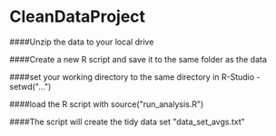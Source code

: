 CleanDataProject
================

####Unzip the data to your local drive

####Create a new R script and save it to the same folder as the data

####set your working directory to the same directory in R-Studio - setwd("...")

####load the R script with source("run_analysis.R")

####The script will create the tidy data set "data_set_avgs.txt"
